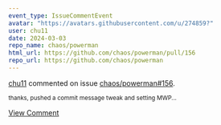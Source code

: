 ```yaml
---
event_type: IssueCommentEvent
avatar: "https://avatars.githubusercontent.com/u/274859?"
user: chu11
date: 2024-03-03
repo_name: chaos/powerman
html_url: https://github.com/chaos/powerman/pull/156
repo_url: https://github.com/chaos/powerman
---
```


<a href='https://github.com/chu11' target='_blank'>chu11</a> commented on issue <a href='https://github.com/chaos/powerman/pull/156' target='_blank'>chaos/powerman#156</a>.

<small>thanks, pushed a commit message tweak and setting MWP...</small>

<a href='https://github.com/chaos/powerman/pull/156' target='_blank'>View Comment</a>